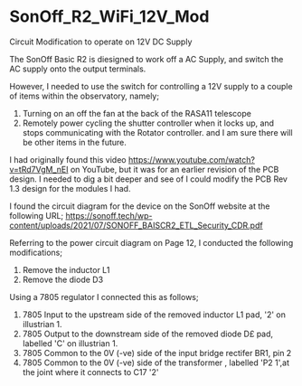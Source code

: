 # SonOff_R2_WiFi_12V_Mod
Circuit Modification to operate on 12V DC Supply


The SonOff Basic R2 is diesigned to work off a AC Supply, and switch the AC supply onto the output terminals.

However, I needed to use the switch for controlling a 12V supply to a couple of items within the observatory, namely;
1) Turning on an off the fan at the back of the RASA11 telescope
2) Remotely power cycling the shutter controller when it locks up, and stops communicating with the Rotator controller.
and I am sure there will be other items in the future.

I had originally found this video https://www.youtube.com/watch?v=tRd7VgM_nEI on YouTube, but it was for an earlier revision of the PCB design. I needed to dig a bit deeper and see of I could modify the PCB Rev 1.3 design for the modules I had.

I found the circuit diagram for the device on the SonOff website at the following URL;
https://sonoff.tech/wp-content/uploads/2021/07/SONOFF_BAISCR2_ETL_Security_CDR.pdf

Referring to the power circuit diagram on Page 12, I conducted the following modifications;
1) Remove the inductor L1
2) Remove the diode D3

Using a 7805 regulator I connected this as follows;
1) 7805 Input to the upstream side of the removed inductor L1 pad, '2' on illustrian 1.
2) 7805 Output to the downstream side of the removed diode D£ pad, labelled 'C' on illustrian 1.
3) 7805 Common to the 0V (-ve) side of the input bridge rectifer BR1, pin 2
4) 7805 Common to the 0V (-ve) side of the transformer , labelled 'P2 1',at the joint where it connects to C17 '2'


